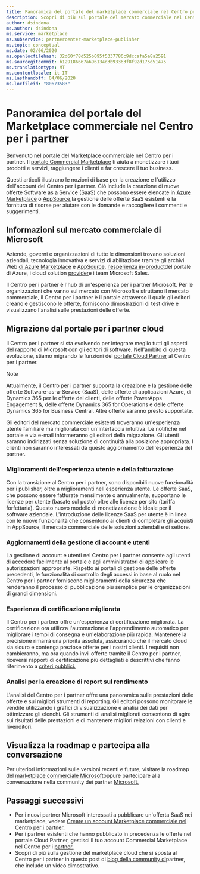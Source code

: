 ```yaml
---
title: Panoramica del portale del marketplace commerciale nel Centro per i partner
description: Scopri di più sul portale del mercato commerciale nel Centro per i partner e su come elencare e vendere offerte in Azure Marketplace, AppSource e tramite il programma Cloud Solution Provider (CSP).
author: dsindona
ms.author: dsindona
ms.service: marketplace
ms.subservice: partnercenter-marketplace-publisher
ms.topic: conceptual
ms.date: 02/06/2020
ms.openlocfilehash: 32d60f78d525b095f5337786c9dccafa5a8a2591
ms.sourcegitcommit: b129186667a696134d3b93363f8f92d175d51475
ms.translationtype: MT
ms.contentlocale: it-IT
ms.lasthandoff: 04/06/2020
ms.locfileid: "80673583"
---
```

# <a name="overview-of-the-commercial-marketplace-portal-in-partner-center"></a>Panoramica del portale del Marketplace commerciale nel Centro per i partner

Benvenuto nel portale del Marketplace commerciale nel Centro per i partner. Il [portale Commercial Marketplace](https://partner.microsoft.com/dashboard/commercial-marketplace/) ti aiuta a monetizzare i tuoi prodotti e servizi, raggiungere i clienti e far crescere il tuo business.

Questi articoli illustrano le nozioni di base per la creazione e l'utilizzo dell'account del Centro per i partner. Ciò include la creazione di nuove offerte Software as a Service (SaaS) che possono essere elencate in [Azure Marketplace](https://azuremarketplace.microsoft.com/) o [AppSource,](https://appsource.microsoft.com/)la gestione delle offerte SaaS esistenti e la fornitura di risorse per aiutare con le domande e raccogliere i commenti e suggerimenti.

## <a name="about-microsofts-commercial-marketplace"></a>Informazioni sul mercato commerciale di Microsoft

Aziende, governi e organizzazioni di tutte le dimensioni trovano soluzioni aziendali, tecnologia innovativa e servizi di abilitazione tramite gli archivi Web [di Azure Marketplace](https://azuremarketplace.microsoft.com/) e [AppSource,](https://appsource.microsoft.com/) [l'esperienza in-product](https://portal.azure.com)del portale di Azure, i cloud solution [provider](https://partner.microsoft.com/cloud-solution-provider)e i team Microsoft Sales.

Il Centro per i partner è l'hub di un'esperienza per i partner Microsoft. Per le organizzazioni che vanno sul mercato con Microsoft e sfruttano il mercato commerciale, il Centro per i partner è il portale attraverso il quale gli editori creano e gestiscono le offerte, forniscono dimostrazioni di test drive e visualizzano l'analisi sulle prestazioni delle offerte.

## <a name="migration-from-cloud-partner-portal"></a>Migrazione dal portale per i partner cloud

Il Centro per i partner si sta evolvendo per integrare meglio tutti gli aspetti del rapporto di Microsoft con gli editori di software. Nell'ambito di questa evoluzione, stiamo migrando le funzioni del [portale Cloud Partner](https://cloudpartner.azure.com/) al Centro per i partner.

>[!NOTE]
>Attualmente, il Centro per i partner supporta la creazione e la gestione delle offerte Software-as-a-Service (SaaS), delle offerte di applicazioni Azure, di Dynamics 365 per le offerte dei clienti, delle offerte PowerApps Engagement &, delle offerte Dynamics 365 for Operations e delle offerte Dynamics 365 for Business Central. Altre offerte saranno presto supportate.

Gli editori del mercato commerciale esistenti troveranno un'esperienza utente familiare ma migliorata con un'interfaccia intuitiva. Le notifiche nel portale e via e-mail informeranno gli editori della migrazione. Gli utenti saranno indirizzati senza soluzione di continuità alla posizione appropriata. I clienti non saranno interessati da questo aggiornamento dell'esperienza del partner.

### <a name="improvements-on-user-experience-and-billing"></a>Miglioramenti dell'esperienza utente e della fatturazione

Con la transizione al Centro per i partner, sono disponibili nuove funzionalità per i publisher, oltre a miglioramenti nell'esperienza utente. Le offerte SaaS, che possono essere fatturate mensilmente o annualmente, supportano le licenze per utente (basate sul posto) oltre alle licenze per sito (tariffa forfettaria). Questo nuovo modello di monetizzazione è ideale per il software aziendale. L'introduzione delle licenze SaaS per utente è in linea con le nuove funzionalità che consentono ai clienti di completare gli acquisti in AppSource, il mercato commerciale delle soluzioni aziendali e di settore.

### <a name="account-and-user-management-updates"></a>Aggiornamenti della gestione di account e utenti

La gestione di account e utenti nel Centro per i partner consente agli utenti di accedere facilmente al portale e agli amministratori di applicare le autorizzazioni appropriate. Rispetto ai portali di gestione delle offerte precedenti, le funzionalità di controllo degli accessi in base al ruolo nel Centro per i partner forniscono miglioramenti della sicurezza che renderanno il processo di pubblicazione più semplice per le organizzazioni di grandi dimensioni.

### <a name="improved-certification-experience"></a>Esperienza di certificazione migliorata

Il Centro per i partner offre un'esperienza di certificazione migliorata. La certificazione ora utilizza l'automazione e l'apprendimento automatico per migliorare i tempi di consegna e un'elaborazione più rapida. Mantenere la precisione rimarrà una priorità assoluta, assicurando che il mercato cloud sia sicuro e contenga preziose offerte per i nostri clienti. I requisiti non cambieranno, ma ora quando invii offerte tramite il Centro per i partner, riceverai rapporti di certificazione più dettagliati e descrittivi che fanno riferimento a [criteri pubblici.](https://docs.microsoft.com/legal/marketplace/certification-policies)

### <a name="analytics-for-performance-reporting"></a>Analisi per la creazione di report sul rendimento

L'analisi del Centro per i partner offre una panoramica sulle prestazioni delle offerte e sui migliori strumenti di reporting. Gli editori possono monitorare le vendite utilizzando i grafici di visualizzazione e analisi dei dati per ottimizzare gli elenchi. Gli strumenti di analisi migliorati consentono di agire sui risultati delle prestazioni e di mantenere migliori relazioni con clienti e rivenditori.

## <a name="view-the-roadmap-and-join-the-conversation"></a>Visualizza la roadmap e partecipa alla conversazione

Per ulteriori informazioni sulle versioni recenti e future, visitare la roadmap del [marketplace commerciale Microsoft](https://aka.ms/publicmarketplaceroadmap)oppure partecipare alla conversazione nella community dei partner [Microsoft.](https://www.microsoftpartnercommunity.com/)

## <a name="next-steps"></a>Passaggi successivi

- Per i nuovi partner Microsoft interessati a pubblicare un'offerta SaaS nei marketplace, vedere [Creare un account Marketplace commerciale nel Centro per i partner.](./create-account.md)
- Per i partner esistenti che hanno pubblicato in precedenza le offerte nel portale Cloud Partner, gestisci il tuo account Commercial Marketplace nel Centro per i [partner.](./manage-account.md)
- Scopri di più sulla gestione del marketplace cloud che si sposta al Centro per i partner in questo post di [blog della community di](https://www.microsoftpartnercommunity.com/t5/Azure-Marketplace-and-AppSource/Cloud-Marketplace-In-Partner-Center/m-p/9738#M293)partner, che include un video dimostrativo.
